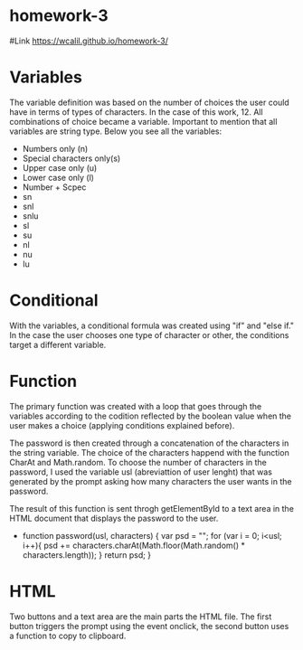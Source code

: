 # homework-3

#Link
https://wcalil.github.io/homework-3/


# Variables

The variable definition was based on the number of choices the user could have in terms of types of characters. In the case of this work, 12. All combinations of choice became a variable. Important to mention that all variables are string type. Below you see all the variables:

* Numbers only (n)
* Special characters only(s)
* Upper case only (u)
* Lower case only (l)
* Number + Scpec
* sn
* snl
* snlu
* sl
* su
* nl
* nu
* lu

# Conditional

With the variables, a conditional formula was created using "if"  and "else if." In the case the user chooses one type of character or other, the conditions target a different variable.

# Function

The primary function was created with a loop that goes through the variables according to the codition reflected by the boolean value when the user makes a choice (applying conditions explained before). 

The password is then created through a concatenation of the characters in the string variable. The choice of the characters happend with the function CharAt and Math.random. To choose the number of characters in the password, I used the variable usl (abreviattion of user lenght) that was generated by the prompt asking how many characters the user wants in the password.

The result of this function is sent throgh getElementById to a text area in the HTML document that displays the password to the user.

* function password(usl, characters) {
        var psd = "";
        for (var i = 0; i<usl; i++){
        psd += characters.charAt(Math.floor(Math.random() * characters.length));
        }
        return psd;
        }

# HTML

Two buttons and a text area are the main parts the HTML file. The first button triggers the prompt using the event onclick, the second button uses a function to copy to clipboard.


